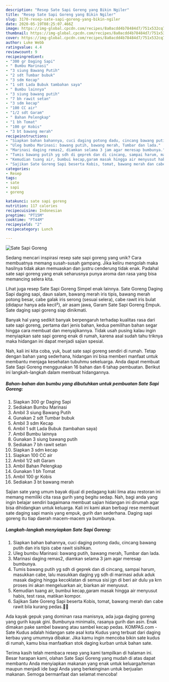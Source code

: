 ```yaml
---
description: "Resep Sate Sapi Goreng yang Bikin Ngiler"
title: "Resep Sate Sapi Goreng yang Bikin Ngiler"
slug: 3170-resep-sate-sapi-goreng-yang-bikin-ngiler
date: 2020-05-19T08:25:07.466Z
image: https://img-global.cpcdn.com/recipes/8a0acdd4b78484d7/751x532cq70/sate-sapi-goreng-foto-resep-utama.jpg
thumbnail: https://img-global.cpcdn.com/recipes/8a0acdd4b78484d7/751x532cq70/sate-sapi-goreng-foto-resep-utama.jpg
cover: https://img-global.cpcdn.com/recipes/8a0acdd4b78484d7/751x532cq70/sate-sapi-goreng-foto-resep-utama.jpg
author: Luke Webb
ratingvalue: 4.4
reviewcount: 9
recipeingredient:
- "300 gr Daging Sapi"
- " Bumbu Marinasi"
- "3 siung Bawang Putih"
- "2 sdt Tumbar bubuk"
- "3 sdm Kecap"
- "1 sdt Lada Bubuk tambahan saya"
- " Bumbu lainnya"
- "3 siung bawang putih"
- "7 bh rawit setan"
- "3 sdm kecap"
- "100 CC air"
- "1/2 sdt Garam"
- " Bahan Pelengkap"
- "1 bh Tomat"
- "100 gr Kobis"
- "3 bt bawang merah"
recipeinstructions:
- "Siapkan bahan bahannya, cuci daging potong dadu, cincang bawang putih dan iris tipis cabe rawit sisihkan."
- "Uleg bumbu Marinasi: bawang putih, bawang merah, Tumbar dan lada."
- "Marinasi daging remas2, diamkan selama 3 jam agar meresap bumbunya."
- "Tumis bawang putih yg sdh di geprek dan di cincang, sampai harum, masukkan cabe, lalu masukkan daging yg sdh di marinasi aduk aduk masak daging hingga kecoklatan di semua sisi jgn di beri air dulu ya krn proses ini akan mengeluarkan air, biarkan air menyusut."
- "Kemudian tuang air, bumbui kecap,garam masak hingga air menyusut habis, test rasa, matikan kompor."
- "Sajikan Sate Goreng Sapi beserta Kobis, tomat, bawang merah dan cabe rawit bila kurang pedas.🤗😍"
categories:
- Resep
tags:
- sate
- sapi
- goreng

katakunci: sate sapi goreng 
nutrition: 117 calories
recipecuisine: Indonesian
preptime: "PT15M"
cooktime: "PT44M"
recipeyield: "2"
recipecategory: Lunch

---
```



![Sate Sapi Goreng](https://img-global.cpcdn.com/recipes/8a0acdd4b78484d7/751x532cq70/sate-sapi-goreng-foto-resep-utama.jpg)

Sedang mencari inspirasi resep sate sapi goreng yang unik? Cara membuatnya memang susah-susah gampang. Jika keliru mengolah maka hasilnya tidak akan memuaskan dan justru cenderung tidak enak. Padahal sate sapi goreng yang enak seharusnya punya aroma dan rasa yang bisa memancing selera kita.

Lihat juga resep Sate Sapi Goreng Simpel enak lainnya. Sate Goreng Daging Sapi daging sapi, daun salam, bawang merah iris tipis, bawang merah potong besar, cabe galak iris serong (sesuai selera), cabe rawit iris bulat (didapur hanya ada kecil²), air asam jawa, Garam Sate Sapi Goreng Empuk. Sate daging sapi goreng siap dinikmati.

Banyak hal yang sedikit banyak berpengaruh terhadap kualitas rasa dari sate sapi goreng, pertama dari jenis bahan, kedua pemilihan bahan segar hingga cara membuat dan menyajikannya. Tidak usah pusing kalau ingin menyiapkan sate sapi goreng enak di rumah, karena asal sudah tahu triknya maka hidangan ini dapat menjadi sajian spesial.


Nah, kali ini kita coba, yuk, buat sate sapi goreng sendiri di rumah. Tetap dengan bahan yang sederhana, hidangan ini bisa memberi manfaat untuk membantu menjaga kesehatan tubuhmu sekeluarga. Anda dapat membuat Sate Sapi Goreng menggunakan 16 bahan dan 6 tahap pembuatan. Berikut ini langkah-langkah dalam membuat hidangannya.

<!--inarticleads1-->

##### Bahan-bahan dan bumbu yang dibutuhkan untuk pembuatan Sate Sapi Goreng:

1. Siapkan 300 gr Daging Sapi
1. Sediakan  Bumbu Marinasi
1. Ambil 3 siung Bawang Putih
1. Gunakan 2 sdt Tumbar bubuk
1. Ambil 3 sdm Kecap
1. Ambil 1 sdt Lada Bubuk (tambahan saya)
1. Ambil  Bumbu lainnya
1. Gunakan 3 siung bawang putih
1. Sediakan 7 bh rawit setan
1. Siapkan 3 sdm kecap
1. Siapkan 100 CC air
1. Ambil 1/2 sdt Garam
1. Ambil  Bahan Pelengkap
1. Gunakan 1 bh Tomat
1. Ambil 100 gr Kobis
1. Sediakan 3 bt bawang merah


Sajian sate yang umum bayak dijual di pedagang kaki lima atau restoran ini memang memiliki cita rasa gurih yang begitu sedap. Nah, bagi anda yang ingin belajar sendiri bagaimana membuat sajian hidangan ini dirumah agar bisa dihidangkan untuk keluarga. Kali ini kami akan berbagi rese membuat sate daging sapi manis yang empuk, gurih dan sederhana. Daging sapi goreng itu tiap daerah macem-macem ya bumbunya. 

<!--inarticleads2-->

##### Langkah-langkah menyiapkan Sate Sapi Goreng:

1. Siapkan bahan bahannya, cuci daging potong dadu, cincang bawang putih dan iris tipis cabe rawit sisihkan.
1. Uleg bumbu Marinasi: bawang putih, bawang merah, Tumbar dan lada.
1. Marinasi daging remas2, diamkan selama 3 jam agar meresap bumbunya.
1. Tumis bawang putih yg sdh di geprek dan di cincang, sampai harum, masukkan cabe, lalu masukkan daging yg sdh di marinasi aduk aduk masak daging hingga kecoklatan di semua sisi jgn di beri air dulu ya krn proses ini akan mengeluarkan air, biarkan air menyusut.
1. Kemudian tuang air, bumbui kecap,garam masak hingga air menyusut habis, test rasa, matikan kompor.
1. Sajikan Sate Goreng Sapi beserta Kobis, tomat, bawang merah dan cabe rawit bila kurang pedas.🤗😍


Ada kayak gepuk yang dominan rasa manisnya, ada juga daging goreng yang gurih kayak gini. Bumbunya minimalis, rasanya gurih dan asin. Enak dimakan pake sambel bawang atau sambel kecap pedas. KOMPAS.com - Sate Kudus adalah hidangan sate asal kota Kudus yang terbuat dari daging kerbau yang umumnya dibakar. Jika kamu ingin mencoba bikin sate kudus di rumah, kamu bisa manfaatkan stok daging kurban untuk bahan sate. 

Terima kasih telah membaca resep yang kami tampilkan di halaman ini. Besar harapan kami, olahan Sate Sapi Goreng yang mudah di atas dapat membantu Anda menyiapkan makanan yang enak untuk keluarga/teman maupun menjadi ide bagi Anda yang berkeinginan untuk berjualan makanan. Semoga bermanfaat dan selamat mencoba!
